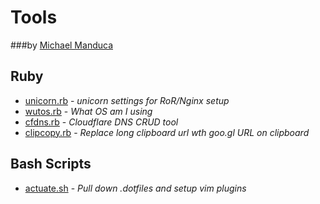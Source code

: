 # Tools 

###by [Michael Manduca](http://twitter.com/mduca)


## Ruby
* [unicorn.rb](https://github.com/mduca/tools/blob/master/unicorn.rb) - _unicorn settings for RoR/Nginx setup_
* [wutos.rb](https://github.com/mduca/tools/blobl/master/wutos.rb) - _What OS am I using_
* [cfdns.rb](https://github.com/mduca/tools/blobl/master/cfdns.rb) - _Cloudflare DNS CRUD tool_
* [clipcopy.rb](https://github.com/mduca/tools/blobl/master/cfdns.rb) - _Replace long clipboard url wth goo.gl URL on clipboard_


## Bash Scripts

* [actuate.sh](https://github.com/mduca/tools/blobl/master/actuate.sh) - _Pull down .dotfiles and setup vim plugins_
